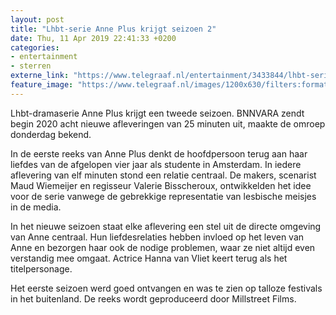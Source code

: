 ```yaml
---
layout: post
title: "Lhbt-serie Anne Plus krijgt seizoen 2"
date: Thu, 11 Apr 2019 22:41:33 +0200
categories: 
- entertainment 
- sterren 
externe_link: "https://www.telegraaf.nl/entertainment/3433844/lhbt-serie-anne-plus-krijgt-seizoen-2"
feature_image: "https://www.telegraaf.nl/images/1200x630/filters:format(jpeg):quality(80)/cdn-kiosk-api.telegraaf.nl/3d1faddc-5c9a-11e9-b172-02d1dbdc35d1.jpg"
---
```


<p class="intro">Lhbt-dramaserie Anne Plus krijgt een tweede seizoen. BNNVARA zendt begin 2020 acht nieuwe afleveringen van 25 minuten uit, maakte de omroep donderdag bekend.</p> <p>In de eerste reeks van Anne Plus denkt de hoofdpersoon terug aan haar liefdes van de afgelopen vier jaar als studente in Amsterdam. In iedere aflevering van elf minuten stond een relatie centraal. De makers, scenarist Maud Wiemeijer en regisseur Valerie Bisscheroux, ontwikkelden het idee voor de serie vanwege de gebrekkige representatie van lesbische meisjes in de media.</p><p>In het nieuwe seizoen staat elke aflevering een stel uit de directe omgeving van Anne centraal. Hun liefdesrelaties hebben invloed op het leven van Anne en bezorgen haar ook de nodige problemen, waar ze niet altijd even verstandig mee omgaat. Actrice Hanna van Vliet keert terug als het titelpersonage.</p><p>Het eerste seizoen werd goed ontvangen en was te zien op talloze festivals in het buitenland. De reeks wordt geproduceerd door Millstreet Films.</p>
